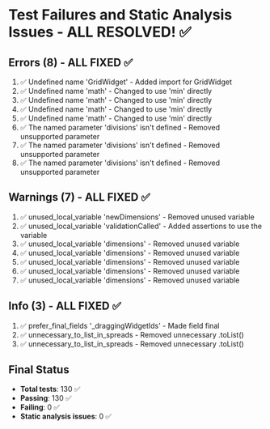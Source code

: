# Test Failures and Static Analysis Issues - ALL RESOLVED! ✅

## Errors (8) - ALL FIXED ✅
1. ✅ Undefined name 'GridWidget' - Added import for GridWidget
2. ✅ Undefined name 'math' - Changed to use 'min' directly
3. ✅ Undefined name 'math' - Changed to use 'min' directly
4. ✅ Undefined name 'math' - Changed to use 'min' directly
5. ✅ Undefined name 'math' - Changed to use 'min' directly
6. ✅ The named parameter 'divisions' isn't defined - Removed unsupported parameter
7. ✅ The named parameter 'divisions' isn't defined - Removed unsupported parameter
8. ✅ The named parameter 'divisions' isn't defined - Removed unsupported parameter

## Warnings (7) - ALL FIXED ✅
1. ✅ unused_local_variable 'newDimensions' - Removed unused variable
2. ✅ unused_local_variable 'validationCalled' - Added assertions to use the variable
3. ✅ unused_local_variable 'dimensions' - Removed unused variable
4. ✅ unused_local_variable 'dimensions' - Removed unused variable
5. ✅ unused_local_variable 'dimensions' - Removed unused variable
6. ✅ unused_local_variable 'dimensions' - Removed unused variable
7. ✅ unused_local_variable 'dimensions' - Removed unused variable

## Info (3) - ALL FIXED ✅
1. ✅ prefer_final_fields '_draggingWidgetIds' - Made field final
2. ✅ unnecessary_to_list_in_spreads - Removed unnecessary .toList()
3. ✅ unnecessary_to_list_in_spreads - Removed unnecessary .toList()

## Final Status
- **Total tests**: 130 ✅
- **Passing**: 130 ✅  
- **Failing**: 0 ✅
- **Static analysis issues**: 0 ✅